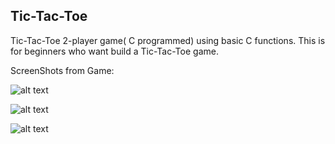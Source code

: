 ## Tic-Tac-Toe


Tic-Tac-Toe 2-player game( C programmed) using basic C functions.
This is for beginners who want build a Tic-Tac-Toe game.

ScreenShots from Game:



![alt text](https://github.com/islem-add/Tic-Tac-Toe/blob/main/images/start.PNG)


![alt text](https://github.com/islem-add/Tic-Tac-Toe/blob/main/images/game_over.PNG)


![alt text](https://github.com/islem-add/Tic-Tac-Toe/blob/main/images/player_interface.PNG)


